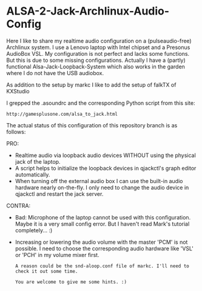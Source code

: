 # ALSA-2-Jack-Archlinux-Audio-Config
Here I like to share my realtime audio configuration on a (pulseaudio-free) Archlinux system. I use a Lenovo laptop with Intel chipset and a Presonus AudioBox VSL. My configuration is not perfect and lacks some functions. But this is due to some missing configurations. Actually I have a (partly) functional Alsa-Jack-Loopback-System which also works in the garden where I do not have the USB audiobox.  

As addition to the setup by markc I like to add the setup of falkTX of KXStudio

I grepped the .asoundrc and the corresponding Python script from this site:

    http://gamesplusone.com/alsa_to_jack.html
    
    
The actual status of this configuration of this repository branch is as follows:

PRO:
  - Realtime audio via loopback audio devices WITHOUT using the physical jack of the laptop.
  - A script helps to initialize the loopback devices in qjackctl's graph editor automatically.
  - When turning off the external audio box I can use the built-in audio hardware nearly on-the-fly. I only need to change
    the audio device in qjackctl and restart the jack server.
  
CONTRA:
  - Bad: Microphone of the laptop cannot be used with this configuration. Maybe it is a very small config error.
    But I haven't read Mark's tutorial completely... :)
  - Increasing or lowering the audio volume with the master 'PCM' is not possible. I need to choose the corresponding
    audio hardware like 'VSL' or 'PCH' in my volume mixer first.
      
        A reason could be the snd-aloop.conf file of markc. I'll need to check it out some time. 
        
        You are welcome to give me some hints. :)
